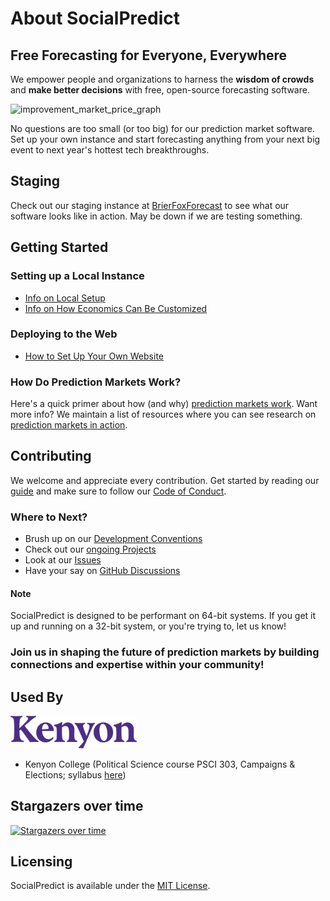 # About SocialPredict
## Free Forecasting for Everyone, Everywhere

We empower people and organizations to harness the **wisdom of crowds** and **make better decisions** with free, open-source forecasting software.

![improvement_market_price_graph](https://github.com/user-attachments/assets/13f616f9-af04-47fc-a839-b24f82a419a8)

No questions are too small (or too big) for our prediction market software. Set up your own instance and start forecasting anything from your next big event to next year's hottest tech breakthroughs.

## Staging

Check out our staging instance at [BrierFoxForecast](https://brierfoxforecast.com/) to see what our software looks like in action. May be down if we are testing something.

## Getting Started

### Setting up a Local Instance

- [Info on Local Setup](/README/LOCAL_SETUP.md)
- [Info on How Economics Can Be Customized](/README/README-CONFIG.md)

### Deploying to the Web

- [How to Set Up Your Own Website](/README/STAGE_SETUP.md)

### How Do Prediction Markets Work?

Here's a quick primer about how (and why) [prediction markets work](/README/MATH/README-MATH.md). Want more info? We maintain a list of resources where you can see research on [prediction markets in action](https://github.com/openpredictionmarkets/resources).

## Contributing

We welcome and appreciate every contribution. Get started by reading our [guide](https://github.com/openpredictionmarkets/socialpredict/blob/main/CONTRIBUTING.md) and make sure to follow our [Code of Conduct](https://github.com/openpredictionmarkets/socialpredict/blob/main/CODE_OF_CONDUCT.md).

### Where to Next?

- Brush up on our [Development Conventions](/README/README-CONVENTIONS.md)
- Check out our [ongoing Projects](https://github.com/openpredictionmarkets/socialpredict/projects?query=is%3Aopen)
- Look at our [Issues](https://github.com/openpredictionmarkets/socialpredict/issues)
- Have your say on [GitHub Discussions](https://github.com/orgs/openpredictionmarkets/discussions)

#### Note

SocialPredict is designed to be performant on 64-bit systems. If you get it up and running on a 32-bit system, or you're trying to, let us know!

### Join us in shaping the future of prediction markets by building connections and expertise within your community!

## Used By

<img src="https://github.com/openpredictionmarkets/socialpredict/raw/main/README/IMG/logotype_kenyon-purple_rgb.png" alt = "Kenyon College Logo" width=40% height=40%>

* Kenyon College (Political Science course PSCI 303, Campaigns & Elections; syllabus [here](https://www.zacharymcgee.net/syllabi/PSCI_303_public.pdf))
                        
## Stargazers over time
[![Stargazers over time](https://starchart.cc/openpredictionmarkets/socialpredict.svg?variant=adaptive)](https://starchart.cc/openpredictionmarkets/socialpredict)

## Licensing

SocialPredict is available under the [MIT License](https://github.com/openpredictionmarkets/socialpredict/blob/main/LICENSE).

                    
